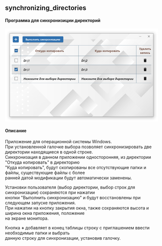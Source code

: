 ## synchronizing_directories

#### Программа для синхронизиции директорий

<p align="center">
    <img src="git_image/image.png" style="height: 780; width: 450; object-fit: contain">
</p>

#### Описание
Приложение для операционной системы Windows.  
При установленной галочке выбора позволяет синхронизировать две директории находящиеся в одной строке.  
Синхронизация в данном приложении односторонняя, из директории "Откуда копировать" в директорию  
"Куда копировать", будут скопированы все отсутствующие папки и файлы, существующие файлы с более  
ранней датой модификации будут автоматически заменены.
  
Установки пользователя (выбор директории, выбор строк для синхронизации) сохраняются при нажатии  
кнопки "Выполнить синхронизацию" и будут восстановлены при следующем запуске приложения.  
При нажатии на кнопку закрытия окна, также сохраняются высота и ширина окна приложения, положение  
на экране монитора.
  
Кнопка  __+__  добавляет в конец таблицы строку с приглашением ввести необходимые папки и выбрать  
данную строку для синхронизации, установив галочку.